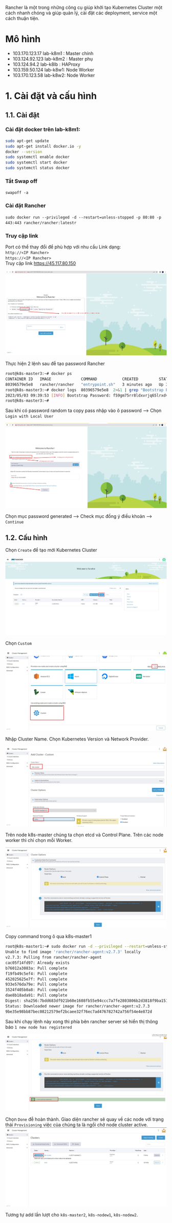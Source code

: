 
Rancher là một trong những công cụ giúp khởi tạo Kubernetes Cluster một cách nhanh chóng và giúp quản lý, cài đặt các deployment, service một cách thuận tiện.  
# Mô hình
- 103.170.123.17 lab-k8m1 : Master chính
- 103.124.92.123 lab-k8m2 : Master phụ
- 103.124.94.2 lab-k8lb : HAProxy
- 103.159.50.124 lab-k8w1: Node Worker
- 103.170.123.58 lab-k8w2: Node Worker
# 1. Cài đặt và cấu hình
## 1.1. Cài đặt 
### Cài đặt docker trên lab-k8m1:  
```sh
sudo apt-get update
sudo apt-get install docker.io -y
docker --version
sudo systemctl enable docker
sudo systemctl start docker
sudo systemctl status docker
```
### Tắt Swap off
`swapoff -a`
### Cài đặt Rancher
`sudo docker run --privileged -d --restart=unless-stopped -p 80:80 -p 443:443 rancher/rancher:latestr` 
### Truy cập link
Port có thể thay đổi để phù hợp với nhu cầu
Link dạng:  
`http://<IP Rancher>`  
`https://<IP Rancher>`  
Truy cập link https://45.117.80.150   

<img src="/images/rancher1.jpg">  

Thực hiện 2 lệnh sau đễ tạo password Rancher  
```sh
root@k8s-master3:~# docker ps
CONTAINER ID   IMAGE             COMMAND           CREATED         STATUS         PORTS                                         NAMES
80396579e5e8   rancher/rancher   "entrypoint.sh"   3 minutes ago   Up 3 minutes   0.0.0.0:8888->80/tcp, 0.0.0.0:8889->443/tcp   modest_bassi
root@k8s-master3:~# docker logs  80396579e5e8  2>&1 | grep "Bootstrap Password:"
2023/05/03 09:39:53 [INFO] Bootstrap Password: f59gm75rr8ldxvrjq65lrxdvmshmwvlfwcr2hxbtsnbfds6nt2dbhmb
root@k8s-master3:~#
```  
Sau khi có password random ta copy pass nhập vào ô password --> Chọn `Login with Local User`  

<img src="/images/rancher2.jpg"> 

Chọn mục password generated --> Check mục đồng ý điều khoản --> `Continue`  

## 1.2. Cấu hình
Chọn `Create` để tạo mới Kubernetes Cluster 

<img src="/images/rancher3.jpg">

Chọn `Custom`  

<img src="/images/rancher4.jpg">  

Nhập Cluster Name. Chọn Kubernetes Version và Network Provider.  

<img src="/images/rancher5.jpg">  

Trên node k8s-master chúng ta chọn etcd và Control Plane. Trên các node worker thì chỉ chọn mỗi Worker.  

<img src="/images/rancher6.jpg">  

Copy command trong ô qua k8s-master1  
```sh
root@k8s-master1:~# sudo docker run -d --privileged --restart=unless-stopped --net=host -v /etc/kubernetes:/etc/kubernetes -v /var/run:/var/run  rancher/rancher-agent:v2.7.3 --server https://45.117.80.150:8889 --token 852bftwkvb79txtk697s8dq476kmncvtj67fcgsb647kdcjwgv6v8t --ca-checksum 271c6334ec23d96e50708d07c8408abff57116be0d19aaae09ca90823f043f93 --etcd --controlplane
Unable to find image 'rancher/rancher-agent:v2.7.3' locally
v2.7.3: Pulling from rancher/rancher-agent
cac05f14fd97: Already exists
b76012a3083a: Pull complete
f19fb49c5ef4: Pull complete
452025625e7f: Pull complete
933e576da79e: Pull complete
3524f405b0a8: Pull complete
dae8b18ada91: Pull complete
Digest: sha256:7bdd683df921b60e1608fb55e94ccc7a7fe2803806b2d3818f9ba1515f0bc3db
Status: Downloaded newer image for rancher/rancher-agent:v2.7.3
9be35e98bb87bec08212579ef2bcaee32f76ec7ad476782742a756f54e4e872d
```
Sau khi chạy lệnh này xong thì phía bên rancher server sẽ hiển thị thông báo `1 new node has registered`  

<img src="/images/rancher7.jpg">  

Chọn `Done` đễ hoàn thành. Giao diện rancher sẽ quay về các node với trạng thái `Provisioning` việc của chúng ta là ngồi chờ node cluster active.
<img src="/images/rancher8.jpg">  

Tương tự add lần lượt cho `k8s-master2`, `k8s-nodew1`, `k8s-nodew2`.

